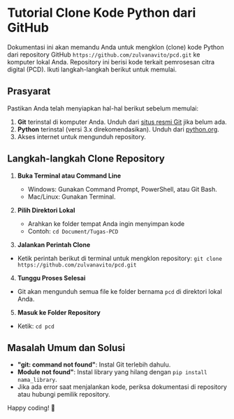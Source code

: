 # Tutorial Clone Kode Python dari GitHub

Dokumentasi ini akan memandu Anda untuk mengklon (clone) kode Python dari repository GitHub `https://github.com/zulvanavito/pcd.git` ke komputer lokal Anda. Repository ini berisi kode terkait pemrosesan citra digital (PCD). Ikuti langkah-langkah berikut untuk memulai.

## Prasyarat

Pastikan Anda telah menyiapkan hal-hal berikut sebelum memulai:

1. **Git** terinstal di komputer Anda. Unduh dari [situs resmi Git](https://git-scm.com/downloads) jika belum ada.
2. **Python** terinstal (versi 3.x direkomendasikan). Unduh dari [python.org](https://www.python.org/downloads/).
3. Akses internet untuk mengunduh repository.

## Langkah-langkah Clone Repository

1. **Buka Terminal atau Command Line**

   - Windows: Gunakan Command Prompt, PowerShell, atau Git Bash.
   - Mac/Linux: Gunakan Terminal.

2. **Pilih Direktori Lokal**

   - Arahkan ke folder tempat Anda ingin menyimpan kode
   - Contoh: `cd Document/Tugas-PCD`

3. **Jalankan Perintah Clone**

- Ketik perintah berikut di terminal untuk mengklon repository:
  `git clone https://github.com/zulvanavito/pcd.git`

4. **Tunggu Proses Selesai**

- Git akan mengunduh semua file ke folder bernama `pcd` di direktori lokal Anda.

5. **Masuk ke Folder Repository**

- Ketik: `cd pcd`

## Masalah Umum dan Solusi

- **"git: command not found"**: Instal Git terlebih dahulu.
- **Module not found"**: Instal library yang hilang dengan `pip install nama_library`.
- Jika ada error saat menjalankan kode, periksa dokumentasi di repository atau hubungi pemilik repository.

Happy coding! 🚀
